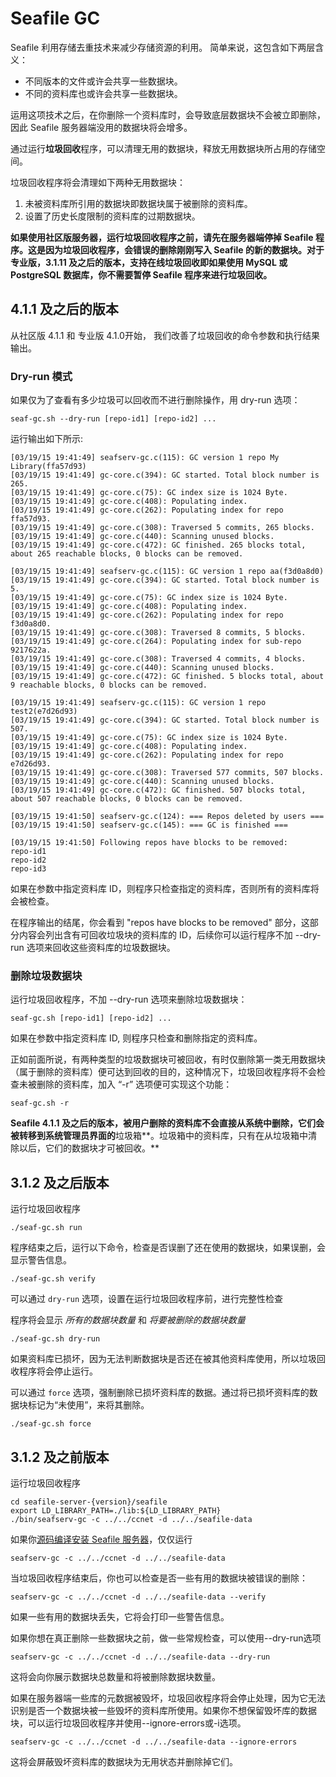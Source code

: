 # Seafile GC

Seafile 利用存储去重技术来减少存储资源的利用。
简单来说，这包含如下两层含义：

* 不同版本的文件或许会共享一些数据块。
* 不同的资料库也或许会共享一些数据块。

运用这项技术之后，在你删除一个资料库时，会导致底层数据块不会被立即删除，因此 Seafile 服务器端没用的数据块将会增多。

通过运行**垃圾回收**程序，可以清理无用的数据块，释放无用数据块所占用的存储空间。

垃圾回收程序将会清理如下两种无用数据块：

1. 未被资料库所引用的数据块即数据块属于被删除的资料库。
2. 设置了历史长度限制的资料库的过期数据块。

**如果使用社区版服务器，运行垃圾回收程序之前，请先在服务器端停掉 Seafile 程序。这是因为垃圾回收程序，会错误的删除刚刚写入 Seafile 的新的数据块。对于专业版，3.1.11 及之后的版本，支持在线垃圾回收即如果使用 MySQL 或 PostgreSQL 数据库，你不需要暂停 Seafile 程序来进行垃圾回收。**

## 4.1.1 及之后的版本

从社区版 4.1.1 和 专业版 4.1.0开始， 我们改善了垃圾回收的命令参数和执行结果输出。

### Dry-run 模式

如果仅为了查看有多少垃圾可以回收而不进行删除操作，用 dry-run 选项：

```
seaf-gc.sh --dry-run [repo-id1] [repo-id2] ...
```

运行输出如下所示:

```
[03/19/15 19:41:49] seafserv-gc.c(115): GC version 1 repo My Library(ffa57d93)
[03/19/15 19:41:49] gc-core.c(394): GC started. Total block number is 265.
[03/19/15 19:41:49] gc-core.c(75): GC index size is 1024 Byte.
[03/19/15 19:41:49] gc-core.c(408): Populating index.
[03/19/15 19:41:49] gc-core.c(262): Populating index for repo ffa57d93.
[03/19/15 19:41:49] gc-core.c(308): Traversed 5 commits, 265 blocks.
[03/19/15 19:41:49] gc-core.c(440): Scanning unused blocks.
[03/19/15 19:41:49] gc-core.c(472): GC finished. 265 blocks total, about 265 reachable blocks, 0 blocks can be removed.

[03/19/15 19:41:49] seafserv-gc.c(115): GC version 1 repo aa(f3d0a8d0)
[03/19/15 19:41:49] gc-core.c(394): GC started. Total block number is 5.
[03/19/15 19:41:49] gc-core.c(75): GC index size is 1024 Byte.
[03/19/15 19:41:49] gc-core.c(408): Populating index.
[03/19/15 19:41:49] gc-core.c(262): Populating index for repo f3d0a8d0.
[03/19/15 19:41:49] gc-core.c(308): Traversed 8 commits, 5 blocks.
[03/19/15 19:41:49] gc-core.c(264): Populating index for sub-repo 9217622a.
[03/19/15 19:41:49] gc-core.c(308): Traversed 4 commits, 4 blocks.
[03/19/15 19:41:49] gc-core.c(440): Scanning unused blocks.
[03/19/15 19:41:49] gc-core.c(472): GC finished. 5 blocks total, about 9 reachable blocks, 0 blocks can be removed.

[03/19/15 19:41:49] seafserv-gc.c(115): GC version 1 repo test2(e7d26d93)
[03/19/15 19:41:49] gc-core.c(394): GC started. Total block number is 507.
[03/19/15 19:41:49] gc-core.c(75): GC index size is 1024 Byte.
[03/19/15 19:41:49] gc-core.c(408): Populating index.
[03/19/15 19:41:49] gc-core.c(262): Populating index for repo e7d26d93.
[03/19/15 19:41:49] gc-core.c(308): Traversed 577 commits, 507 blocks.
[03/19/15 19:41:49] gc-core.c(440): Scanning unused blocks.
[03/19/15 19:41:49] gc-core.c(472): GC finished. 507 blocks total, about 507 reachable blocks, 0 blocks can be removed.

[03/19/15 19:41:50] seafserv-gc.c(124): === Repos deleted by users ===
[03/19/15 19:41:50] seafserv-gc.c(145): === GC is finished ===

[03/19/15 19:41:50] Following repos have blocks to be removed:
repo-id1
repo-id2
repo-id3
```

如果在参数中指定资料库 ID，则程序只检查指定的资料库，否则所有的资料库将会被检查。

在程序输出的结尾，你会看到 "repos have blocks to be removed" 部分，这部分内容会列出含有可回收垃圾块的资料库的 ID，后续你可以运行程序不加 --dry-run 选项来回收这些资料库的垃圾数据块。

### 删除垃圾数据块

运行垃圾回收程序，不加 --dry-run 选项来删除垃圾数据块：

```
seaf-gc.sh [repo-id1] [repo-id2] ...
```

如果在参数中指定资料库 ID, 则程序只检查和删除指定的资料库。

正如前面所说，有两种类型的垃圾数据块可被回收，有时仅删除第一类无用数据块（属于删除的资料库）便可达到回收的目的，这种情况下，垃圾回收程序将不会检查未被删除的资料库，加入 “-r” 选项便可实现这个功能：

```
seaf-gc.sh -r
```

**Seafile 4.1.1 及之后的版本，被用户删除的资料库不会直接从系统中删除，它们会被转移到系统管理员界面的**垃圾箱**。垃圾箱中的资料库，只有在从垃圾箱中清除以后，它们的数据块才可被回收。**

## 3.1.2 及之后版本

运行垃圾回收程序

    ./seaf-gc.sh run

程序结束之后，运行以下命令，检查是否误删了还在使用的数据块，如果误删，会显示警告信息。

    ./seaf-gc.sh verify

可以通过 `dry-run` 选项，设置在运行垃圾回收程序前，进行完整性检查

程序将会显示 *所有的数据块数量* 和 *将要被删除的数据块数量*

    ./seaf-gc.sh dry-run

如果资料库已损坏，因为无法判断数据块是否还在被其他资料库使用，所以垃圾回收程序将会停止运行。

可以通过 `force` 选项，强制删除已损坏资料库的数据。通过将已损坏资料库的数据块标记为“未使用”，来将其删除。

    ./seaf-gc.sh force

## 3.1.2 及之前版本

运行垃圾回收程序

    cd seafile-server-{version}/seafile
    export LD_LIBRARY_PATH=./lib:${LD_LIBRARY_PATH}
    ./bin/seafserv-gc -c ../../ccnet -d ../../seafile-data

如果你[源码编译安装 Seafile 服务器](../build_seafile/linux.md)，仅仅运行

    seafserv-gc -c ../../ccnet -d ../../seafile-data

当垃圾回收程序结束后，你也可以检查是否一些有用的数据块被错误的删除：

    seafserv-gc -c ../../ccnet -d ../../seafile-data --verify

如果一些有用的数据块丢失，它将会打印一些警告信息。

如果你想在真正删除一些数据块之前，做一些常规检查，可以使用--dry-run选项

    seafserv-gc -c ../../ccnet -d ../../seafile-data --dry-run

这将会向你展示数据块总数量和将被删除数据块数量。

如果在服务器端一些库的元数据被毁坏，垃圾回收程序将会停止处理，因为它无法识别是否一个数据块被一些毁坏的资料库所使用。如果你不想保留毁坏库的数据块，可以运行垃圾回收程序并使用--ignore-errors或-i选项。

    seafserv-gc -c ../../ccnet -d ../../seafile-data --ignore-errors

这将会屏蔽毁坏资料库的数据块为无用状态并删除掉它们。
